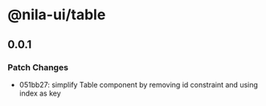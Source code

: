 # @nila-ui/table

## 0.0.1

### Patch Changes

- 051bb27: simplify Table component by removing id constraint and using index as key

